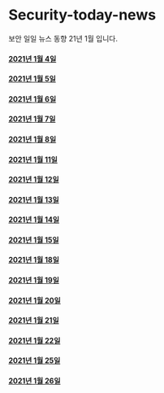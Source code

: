 # Security-today-news
보안 일일 뉴스 동향 21년 1월 입니다.  


#### [2021년 1월 4일](https://github.com/black9/Security-today-news/blob/main/2021.01/210104-SecNews.md)  
  

#### [2021년 1월 5일](https://github.com/black9/Security-today-news/blob/main/2021.01/210105-SecNews.md)  
  

#### [2021년 1월 6일](https://github.com/black9/Security-today-news/blob/main/2021.01/210106-SecNews.md)  
  
  
#### [2021년 1월 7일](https://github.com/black9/Security-today-news/blob/main/2021.01/210107-SecNews.md)  


#### [2021년 1월 8일](https://github.com/black9/Security-today-news/blob/main/2021.01/210108-SecNews.md) 


#### [2021년 1월 11일](https://github.com/black9/Security-today-news/blob/main/2021.01/210111-SecNews.md)   
  
  
#### [2021년 1월 12일](https://github.com/black9/Security-today-news/blob/main/2021.01/210112-SecNews.md) 
  
  
#### [2021년 1월 13일](https://github.com/black9/Security-today-news/blob/main/2021.01/210113-SecNews.md) 
  
  
#### [2021년 1월 14일](https://github.com/black9/Security-today-news/blob/main/2021.01/210114-SecNews.md) 
  
  
#### [2021년 1월 15일](https://github.com/black9/Security-today-news/blob/main/2021.01/210115-SecNews.md) 
  

#### [2021년 1월 18일](https://github.com/black9/Security-today-news/blob/main/2021.01/210118-SecNews.md) 

  
#### [2021년 1월 19일](https://github.com/black9/Security-today-news/blob/main/2021.01/210119-SecNews.md) 


#### [2021년 1월 20일](https://github.com/black9/Security-today-news/blob/main/2021.01/210120-SecNews.md) 


#### [2021년 1월 21일](https://github.com/black9/Security-today-news/blob/main/2021.01/210121-SecNews.md) 


#### [2021년 1월 22일](https://github.com/black9/Security-today-news/blob/main/2021.01/210122-SecNews.md) 


#### [2021년 1월 25일](https://github.com/black9/Security-today-news/blob/main/2021.01/210125-SecNews.md)  
  
  
#### [2021년 1월 26일](https://github.com/black9/Security-today-news/blob/main/2021.01/210125-SecNews.md)   
  
  